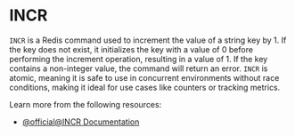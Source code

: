 # INCR

`INCR` is a Redis command used to increment the value of a string key by 1. If the key does not exist, it initializes the key with a value of 0 before performing the increment operation, resulting in a value of 1. If the key contains a non-integer value, the command will return an error. `INCR` is atomic, meaning it is safe to use in concurrent environments without race conditions, making it ideal for use cases like counters or tracking metrics.

Learn more from the following resources:

- [@official@INCR Documentation](https://redis.io/docs/latest/commands/incr/)